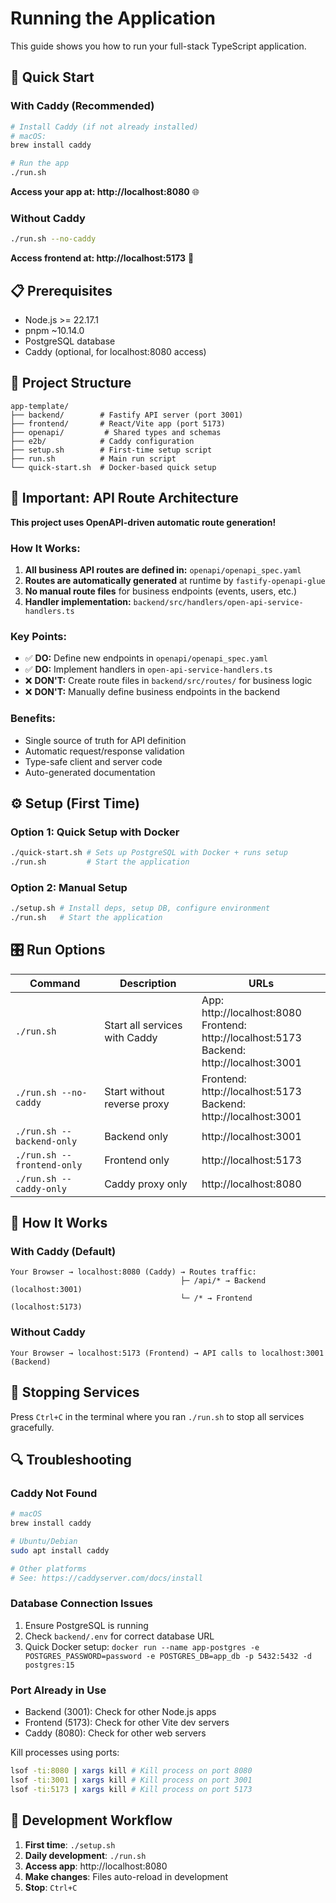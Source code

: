 # Running the Application

This guide shows you how to run your full-stack TypeScript application.

## 🚀 Quick Start

### With Caddy (Recommended)

```bash
# Install Caddy (if not already installed)
# macOS:
brew install caddy

# Run the app
./run.sh
```

**Access your app at: http://localhost:8080** 🌐

### Without Caddy

```bash
./run.sh --no-caddy
```

**Access frontend at: http://localhost:5173** 📱

## 📋 Prerequisites

- Node.js >= 22.17.1
- pnpm ~10.14.0
- PostgreSQL database
- Caddy (optional, for localhost:8080 access)

## 📁 Project Structure

```
app-template/
├── backend/        # Fastify API server (port 3001)
├── frontend/       # React/Vite app (port 5173)
├── openapi/         # Shared types and schemas
├── e2b/            # Caddy configuration
├── setup.sh        # First-time setup script
├── run.sh          # Main run script
└── quick-start.sh  # Docker-based quick setup
```

## 🎯 Important: API Route Architecture

**This project uses OpenAPI-driven automatic route generation!**

### How It Works:
1. **All business API routes are defined in:** `openapi/openapi_spec.yaml`
2. **Routes are automatically generated** at runtime by `fastify-openapi-glue`
3. **No manual route files** for business endpoints (events, users, etc.)
4. **Handler implementation:** `backend/src/handlers/open-api-service-handlers.ts`

### Key Points:
- ✅ **DO:** Define new endpoints in `openapi/openapi_spec.yaml`
- ✅ **DO:** Implement handlers in `open-api-service-handlers.ts`
- ❌ **DON'T:** Create route files in `backend/src/routes/` for business logic
- ❌ **DON'T:** Manually define business endpoints in the backend

### Benefits:
- Single source of truth for API definition
- Automatic request/response validation
- Type-safe client and server code
- Auto-generated documentation

## ⚙️ Setup (First Time)

### Option 1: Quick Setup with Docker

```bash
./quick-start.sh # Sets up PostgreSQL with Docker + runs setup
./run.sh         # Start the application
```

### Option 2: Manual Setup

```bash
./setup.sh # Install deps, setup DB, configure environment
./run.sh   # Start the application
```

## 🎛️ Run Options

| Command                    | Description                   | URLs                                                                                            |
| -------------------------- | ----------------------------- | ----------------------------------------------------------------------------------------------- |
| `./run.sh`                 | Start all services with Caddy | App: http://localhost:8080<br>Frontend: http://localhost:5173<br>Backend: http://localhost:3001 |
| `./run.sh --no-caddy`      | Start without reverse proxy   | Frontend: http://localhost:5173<br>Backend: http://localhost:3001                               |
| `./run.sh --backend-only`  | Backend only                  | http://localhost:3001                                                                           |
| `./run.sh --frontend-only` | Frontend only                 | http://localhost:5173                                                                           |
| `./run.sh --caddy-only`    | Caddy proxy only              | http://localhost:8080                                                                           |

## 🔧 How It Works

### With Caddy (Default)

```
Your Browser → localhost:8080 (Caddy) → Routes traffic:
                                      ├─ /api/* → Backend (localhost:3001)
                                      └─ /* → Frontend (localhost:5173)
```

### Without Caddy

```
Your Browser → localhost:5173 (Frontend) → API calls to localhost:3001 (Backend)
```

## 🛑 Stopping Services

Press `Ctrl+C` in the terminal where you ran `./run.sh` to stop all services gracefully.

## 🔍 Troubleshooting

### Caddy Not Found

```bash
# macOS
brew install caddy

# Ubuntu/Debian
sudo apt install caddy

# Other platforms
# See: https://caddyserver.com/docs/install
```

### Database Connection Issues

1. Ensure PostgreSQL is running
2. Check `backend/.env` for correct database URL
3. Quick Docker setup: `docker run --name app-postgres -e POSTGRES_PASSWORD=password -e POSTGRES_DB=app_db -p 5432:5432 -d postgres:15`

### Port Already in Use

- Backend (3001): Check for other Node.js apps
- Frontend (5173): Check for other Vite dev servers
- Caddy (8080): Check for other web servers

Kill processes using ports:

```bash
lsof -ti:8080 | xargs kill # Kill process on port 8080
lsof -ti:3001 | xargs kill # Kill process on port 3001
lsof -ti:5173 | xargs kill # Kill process on port 5173
```


## 🎯 Development Workflow

1. **First time**: `./setup.sh`
2. **Daily development**: `./run.sh`
3. **Access app**: http://localhost:8080
4. **Make changes**: Files auto-reload in development
5. **Stop**: `Ctrl+C`
